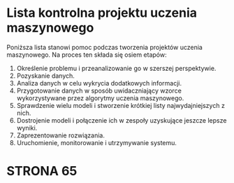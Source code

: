 # Lista kontrolna projektu uczenia maszynowego

Poniższa lista stanowi pomoc podczas tworzenia projektów uczenia maszynowego. Na proces ten składa  się osiem etapów:
1. Określenie problemu i przeanalizowanie go w szerszej perspektywie.
2. Pozyskanie danych.
3. Analiza danych w celu wykrycia dodatkowych informacji.
4. Przygotowanie danych w sposób uwidaczniający wzorce wykorzystywane przez algorytmy uczenia maszynowego.
5. Sprawdzenie wielu modeli i stworzenie krótkiej listy najwydajniejszych z nich.
6. Dostrojenie modeli i połączenie ich w zespoły uzyskujące jeszcze lepsze wyniki.
7. Zaprezentowanie rozwiązania.
8. Uruchomienie, monitorowanie i utrzymywanie systemu.

# STRONA 65